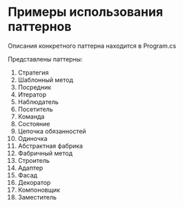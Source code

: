 # Примеры использования паттернов 
Описания конкретного паттерна находится в Program.cs

Представлены паттерны:

1. Стратегия
2. Шаблонный метод
3. Посредник
4. Итератор
5. Наблюдатель
6. Посетитель
7. Команда
8. Состояние
9. Цепочка обязанностей
10. Одиночка
11. Абстрактная фабрика
12. Фабричный метод
13. Строитель
14. Адаптер
15. Фасад
16. Декоратор
17. Компоновщик
18. Заместитель
